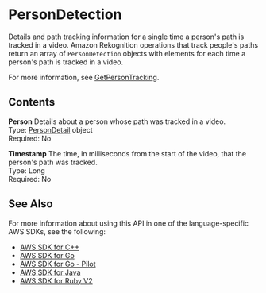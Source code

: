 # PersonDetection<a name="API_PersonDetection"></a>

Details and path tracking information for a single time a person's path is tracked in a video\. Amazon Rekognition operations that track people's paths return an array of `PersonDetection` objects with elements for each time a person's path is tracked in a video\. 

For more information, see [GetPersonTracking](API_GetPersonTracking.md)\. 

## Contents<a name="API_PersonDetection_Contents"></a>

 **Person**   <a name="rekognition-Type-PersonDetection-Person"></a>
Details about a person whose path was tracked in a video\.  
Type: [PersonDetail](API_PersonDetail.md) object  
Required: No

 **Timestamp**   <a name="rekognition-Type-PersonDetection-Timestamp"></a>
The time, in milliseconds from the start of the video, that the person's path was tracked\.  
Type: Long  
Required: No

## See Also<a name="API_PersonDetection_SeeAlso"></a>

For more information about using this API in one of the language\-specific AWS SDKs, see the following:
+  [AWS SDK for C\+\+](https://docs.aws.amazon.com/goto/SdkForCpp/rekognition-2016-06-27/PersonDetection) 
+  [AWS SDK for Go](https://docs.aws.amazon.com/goto/SdkForGoV1/rekognition-2016-06-27/PersonDetection) 
+  [AWS SDK for Go \- Pilot](https://docs.aws.amazon.com/goto/SdkForGoPilot/rekognition-2016-06-27/PersonDetection) 
+  [AWS SDK for Java](https://docs.aws.amazon.com/goto/SdkForJava/rekognition-2016-06-27/PersonDetection) 
+  [AWS SDK for Ruby V2](https://docs.aws.amazon.com/goto/SdkForRubyV2/rekognition-2016-06-27/PersonDetection) 
